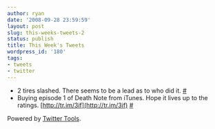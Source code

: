 ```yaml
---
author: ryan
date: '2008-09-28 23:59:59'
layout: post
slug: this-weeks-tweets-2
status: publish
title: This Week's Tweets
wordpress_id: '180'
tags:
- tweets
- twitter
---
```


-   2 tires slashed. There seems to be a lead as to who did it.
    [\#](http://twitter.com/ryagas/statuses/929476682)
-   Buying episode 1 of Death Note from iTunes. Hope it lives up to the
    ratings. [http://tr.im/3if](http://tr.im/3if)
    [\#](http://twitter.com/ryagas/statuses/937876485)

Powered by [Twitter Tools](http://alexking.org/projects/wordpress).
